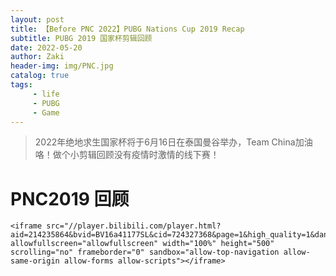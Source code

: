 ```yaml
---
layout: post
title: 【Before PNC 2022】PUBG Nations Cup 2019 Recap 
subtitle: PUBG 2019 国家杯剪辑回顾
date: 2022-05-20
author: Zaki
header-img: img/PNC.jpg
catalog: true
tags:
     - life
     - PUBG
     - Game
---
```



>  2022年绝地求生国家杯将于6月16日在泰国曼谷举办，Team China加油咯！做个小剪辑回顾没有疫情时激情的线下赛！<br />

  # PNC2019 回顾


    <iframe src="//player.bilibili.com/player.html?aid=214235864&bvid=BV16a41177SL&cid=724327368&page=1&high_quality=1&danmaku=0" allowfullscreen="allowfullscreen" width="100%" height="500" scrolling="no" frameborder="0" sandbox="allow-top-navigation allow-same-origin allow-forms allow-scripts"></iframe>

  
